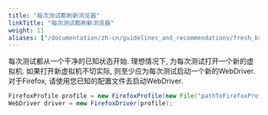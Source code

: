 ```yaml
---
title: "每次测试都刷新浏览器"
linkTitle: "每次测试都刷新浏览器"
weight: 11
aliases: ["/documentation/zh-cn/guidelines_and_recommendations/fresh_browser_per_test/"]  
---
```

 

每次测试都从一个干净的已知状态开始. 
理想情况下, 为每次测试打开一个新的虚拟机. 
如果打开新虚拟机不切实际, 则至少应为每次测试启动一个新的WebDriver. 
对于Firefox, 请使用您已知的配置文件去启动WebDriver.

```java
FirefoxProfile profile = new FirefoxProfile(new File("pathToFirefoxProfile"));
WebDriver driver = new FirefoxDriver(profile);
```
